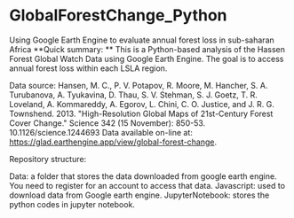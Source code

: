 # GlobalForestChange_Python
Using Google Earth Engine to evaluate annual forest loss in sub-saharan Africa
**Quick summary: ** This is a Python-based analysis of the Hassen Forest Global Watch Data using Google Earth Engine. The goal is to access annual forest loss within each LSLA region. 

Data source:
Hansen, M. C., P. V. Potapov, R. Moore, M. Hancher, S. A. Turubanova, A. Tyukavina, D. Thau, S. V. Stehman, S. J. Goetz, T. R. Loveland, A. Kommareddy, A. Egorov, L. Chini, C. O. Justice, and J. R. G. Townshend. 2013. "High-Resolution Global Maps of 21st-Century Forest Cover Change." Science 342 (15 November): 850-53. 10.1126/science.1244693 Data available on-line at: https://glad.earthengine.app/view/global-forest-change.


Repository structure:

Data: a folder that stores the data downloaded from google earth engine. You need to register for an account to access that data.
Javascript: used to download data from Google earth engine. 
JupyterNotebook: stores the python codes in jupyter notebook.
